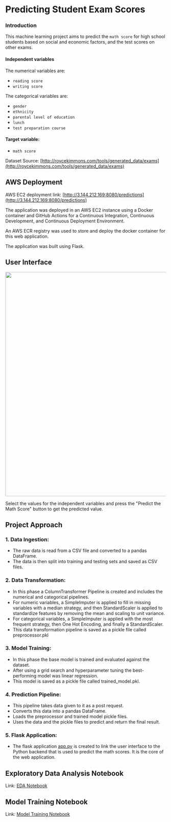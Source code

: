 # Predicting Student Exam Scores

### Introduction

This machine learning project aims to predict the `math score` for high school students based on social and economic factors, and the test scores on other exams.

#### Independent variables

The numerical variables are:
* `reading score`
* `writing score`

The categorical variables are:
* `gender`
* `ethnicity`
* `parental level of education`
* `lunch`
* `test preparation course`
  
#### Target variable:
* `math score`

Dataset Source:
[http://roycekimmons.com/tools/generated_data/exams](http://roycekimmons.com/tools/generated_data/exams)


## AWS Deployment
AWS EC2 deployment link: [http://3.144.212.169:8080/predictions](http://3.144.212.169:8080/predictions)

The  application was deployed in an AWS EC2 instance using a Docker container and GitHub Actions for a Continuous Integration, Continuous Development, and Continuous Deployment Environment.

An AWS ECR registry was used to store and deploy the docker container for this web application.

The application was built using Flask.

## User Interface

<img src="https://github.com/mlsmall/machine-learning-project/blob/main/interface1.png" width="700" />

Select the values for the independent variables and press the "Predict the Math Score" button to get the predicted value.

## Project Approach

### 1. Data Ingestion: 
  * The raw data is read from a CSV file and converted to a pandas DataFrame. 
  * The data is then split into training and testing sets and saved as CSV files.

### 2. Data Transformation: 
  * In this phase a ColumnTransformer Pipeline is created and includes the numerical and categorical pipelines.
  * For numeric variables, a SimpleImputer is applied to fill in missing variables with a median strategy, and then StandardScaler is applied to standardize features by removing the mean and scaling to unit variance.
  * For categorical variables, a SimpleImputer is applied with the most frequent strategy, then One Hot Encoding, and finally a StandardScaler.
  * This data transformation pipeline is saved as a pickle file called preprocessor.pkl

### 3. Model Training: 
 * In this phase the base model is trained and evaluated against the dataset.
 * After using a grid search and hyperparameter tuning the best-performing model was linear regression.
 * This model is saved as a pickle file called trained_model.pkl.

### 4. Prediction Pipeline: 
 * This pipeline takes data given to it as a post request.
 * Converts this data into a pandas DataFrame.
 * Loads the preprocessor and trained model pickle files.
 * Uses the data and the pickle files to predict and return the final result.

### 5. Flask Application: 
 * The flask application [app.py](./app.py) is created to link the user interface to the Python backend that is used to predict the math scores. It is the core of the web application.

## Exploratory Data Analysis Notebook

Link: [EDA Notebook](./notebooks/EDA\-\Student\Scores.ipynb)

## Model Training  Notebook

Link: [Model Training Notebook](./notebooks/Model\Training.ipynb)
